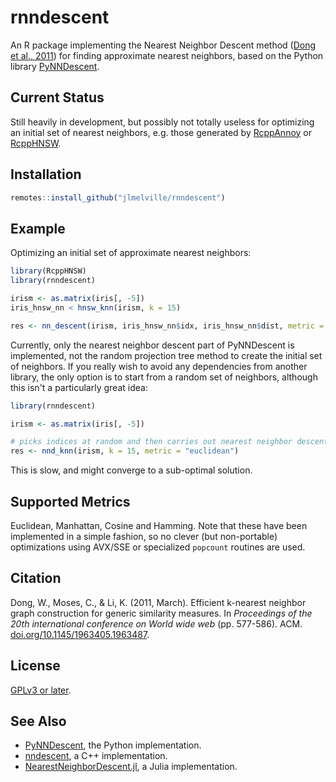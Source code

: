 # rnndescent

An R package implementing the Nearest Neighbor Descent method 
([Dong et al., 2011](https://doi.org/10.1145/1963405.1963487)) for finding
approximate nearest neighbors, based on the Python library 
[PyNNDescent](https://github.com/lmcinnes/pynndescent).

## Current Status

Still heavily in development, but possibly not totally useless for optimizing
an initial set of nearest neighbors, e.g. those generated by 
[RcppAnnoy](https://cran.r-project.org/package=RcppAnnoy) or 
[RcppHNSW](https://cran.r-project.org/package=RcppHNSW).

## Installation

```r
remotes::install_github("jlmelville/rnndescent")
```

## Example

Optimizing an initial set of approximate nearest neighbors:

```R
library(RcppHNSW)
library(rnndescent)

irism <- as.matrix(iris[, -5])
iris_hnsw_nn < hnsw_knn(irism, k = 15)

res <- nn_descent(irism, iris_hnsw_nn$idx, iris_hnsw_nn$dist, metric = "euclidean", verbose = TRUE)
```

Currently, only the nearest neighbor descent part of PyNNDescent is implemented,
not the random projection tree method to create the initial set of neighbors. If
you really wish to avoid any dependencies from another library, the only option
is to start from a random set of neighbors, although this isn't a particularly great
idea:

```R
library(rnndescent)

irism <- as.matrix(iris[, -5])

# picks indices at random and then carries out nearest neighbor descent 
res <- nnd_knn(irism, k = 15, metric = "euclidean")
```

This is slow, and might converge to a sub-optimal solution.

## Supported Metrics

Euclidean, Manhattan, Cosine and Hamming. Note that these have been implemented
in a simple fashion, so no clever (but non-portable) optimizations using 
AVX/SSE or specialized `popcount` routines are used.


## Citation

Dong, W., Moses, C., & Li, K. (2011, March). 
Efficient k-nearest neighbor graph construction for generic similarity measures. 
In *Proceedings of the 20th international conference on World wide web* (pp. 577-586). ACM.
[doi.org/10.1145/1963405.1963487](https://doi.org/10.1145/1963405.1963487).

## License

[GPLv3 or later](https://www.gnu.org/licenses/gpl-3.0.txt).

## See Also

* [PyNNDescent](https://github.com/lmcinnes/pynndescent), the Python implementation.
* [nndescent](https://github.com/TatsuyaShirakawa/nndescent), a C++ implementation.
* [NearestNeighborDescent.jl](https://github.com/dillondaudert/NearestNeighborDescent.jl), a Julia implementation.

